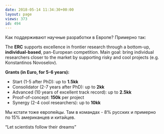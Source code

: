 ```yaml
---
date: 2018-05-14 11:34:30+00:00
layout: page
views: 373
id: 494
---
```


Как поддерживают научные разработки в Европе? Примерно так:

The **ERC** supports excellence in frontier research through a bottom-up, **individual-based**, pan-European competition. Main goal: bring individual researchers closer to the market by supporting risky and cool projects (e.g. Konstantinos Novoselov).

**Grants (in Euro, for 5-6 years):**
- Start (1-5 after PhD): up to **1.5kk**
- Consolidator (2-7 years after PhD): up to **2kk**
- Advanced (10 years of excellent track record): up to **2.5kk**
- Proof-of-concept: **150k** per project
- Synergy (2-4 cool researchers): up to **10kk**

Мы кстати тоже европейцы. Там в командах - 8% русских и примерно по 15% американцев и китайцев.

“Let scientists follow their dreams”


